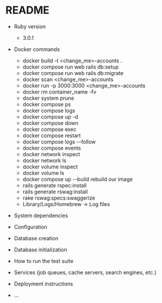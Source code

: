 # README

- Ruby version

  - 3.0.1

- Docker commands

  - docker build -t <change_me>-accounts .
  - docker compose run web rails db:setup
  - docker compose run web rails db:migrate
  - docker scan <change_me>-accounts
  - docker run -p 3000:3000 <change_me>-accounts
  - docker rm container_name -fv
  - docker system prune
  - docker compose ps
  - docker compose logs
  - docker compose up -d
  - docker compose down
  - docker compose exec <service> <cmd>
  - docker compose restart <service>
  - docker compose logs <service> --follow
  - docker compose events <service>
  - docker network inspect <network>
  - docker network ls
  - docker volume inspect <volume>
  - docker volume ls
  - docker compose up --build <service> rebuild our image
  - rails generate rspec:install
  - rails generate rswag:install
  - rake rswag:specs:swaggerize
  - Library/Logs/Homebrew -> Log files

- System dependencies

- Configuration

- Database creation

- Database initialization

- How to run the test suite

- Services (job queues, cache servers, search engines, etc.)

- Deployment instructions

- ...

